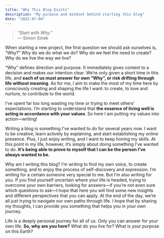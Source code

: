 ```yaml
---
title: "Why This Blog Exists"
description: "My purpose and mindset behind starting this blog"
date: "2022-07-04"
---
```


> *“Start with Why.”*  
— Simon Sinek
> 

When starting a new project, the first question we should ask ourselves is, “Why?” Why do we do what we do? Why do we feel the need to create? Why do we live the way we live?

“Why” defines direction and purpose. It immediately gives context to a decision and makes our intention clear. We’re only given a short time in this life, and **each of us must answer for own “Why”, or risk drifting through life without meaning**. As for me, I aim to make the most of my time here by consciously creating and shaping the life I want: to create, to love and nurture, to contribute to the world.

I’ve spent far too long wasting my time or trying to meet others’ expectations. I’m starting to understand that **the essence of living well is acting in accordance with your values**. So here I am putting my values into action—writing!

Writing a blog is something I’ve wanted to do for several years now. I want to be creative, learn actively by explaining, and start establishing my online presence. Plus, I just enjoy writing, and I want to keep honing my skills. At this point in my life, however, it’s simply about doing something I’ve wanted to do. **It’s being able to prove to myself that I can be the person I’ve always wanted to be.**

Why am I writing this blog? I’m writing to find my own voice, to create something, and to enjoy the process of self-discovery and expression. I’m writing for a certain someone very special to me. But I’m also writing for you. If you find yourself uncertain where your life is headed, trying to overcome your own barriers, looking for answers—if you’re not even sure which questions to ask—I hope that here you will find some new insights and different perspectives that you can apply. At the end of the day, we’re all just trying to navigate our own paths through life. I hope that by sharing my thoughts, I can provide you something that helps you in your own journey.

Life is a deeply personal journey for all of us. Only you can answer for your own life. **So, why are you here?** What do you live for? What is your purpose on this Earth?
